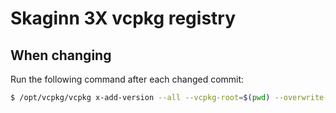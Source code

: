 # Skaginn 3X vcpkg registry


## When changing

Run the following command after each changed commit:
```bash
$ /opt/vcpkg/vcpkg x-add-version --all --vcpkg-root=$(pwd) --overwrite-version
```
